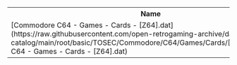 <table>
<tr><th>Name</th><th>Size</th></tr>
<tr><td>
[Commodore C64 - Games - Cards - [Z64].dat](https://raw.githubusercontent.com/open-retrogaming-archive/dat-catalog/main/root/basic/TOSEC/Commodore/C64/Games/Cards/[Z64]/Commodore C64 - Games - Cards - [Z64].dat)
</td><td>19909</td></tr>
</table>
